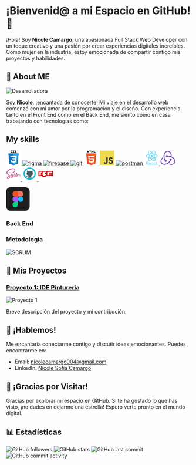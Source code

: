 # ¡Bienvenid@ a mi Espacio en GitHub! 🚀

¡Hola! Soy **Nicole Camargo**, una apasionada Full Stack Web Developer con un toque creativo y una pasión por crear experiencias digitales increíbles. Como mujer en la industria, estoy emocionada de compartir contigo mis proyectos y habilidades.

<!-- Acerca de Mí -->
## 🌟 About ME

![Desarrolladora](https://scontent.fbog4-1.fna.fbcdn.net/v/t39.30808-6/367691193_631468389084030_6042218217297955225_n.jpg?_nc_cat=106&ccb=1-7&_nc_sid=7f8c78&_nc_ohc=FhKv-2BEknsAX_-3r2q&_nc_ht=scontent.fbog4-1.fna&oh=00_AfAumgISDE-m48K2PNVbx1v7gzYXldbngwX39tjPWD-krw&oe=64E0B876)

Soy **Nicole**, ¡encantada de conocerte! Mi viaje en el desarrollo web comenzó con mi amor por la programación y el diseño. Con experiencia tanto en el Front End como en el Back End, me siento como en casa trabajando con tecnologías como:

## My skills




<p align="left"> <a href="https://www.w3schools.com/css/" target="_blank" rel="noreferrer"> <img src="https://raw.githubusercontent.com/devicons/devicon/master/icons/css3/css3-original-wordmark.svg" alt="css3" width="40" height="40"/> </a> <a href="https://www.figma.com/" target="_blank" rel="noreferrer"> <img src="https://www.vectorlogo.zone/logos/figma/figma-icon.svg" alt="figma" width="40" height="40"/> </a> <a href="https://firebase.google.com/" target="_blank" rel="noreferrer"> <img src="https://www.vectorlogo.zone/logos/firebase/firebase-icon.svg" alt="firebase" width="40" height="40"/> </a> <a href="https://git-scm.com/" target="_blank" rel="noreferrer"> <img src="https://www.vectorlogo.zone/logos/git-scm/git-scm-icon.svg" alt="git" width="40" height="40"/> </a> <a href="https://www.w3.org/html/" target="_blank" rel="noreferrer"> <img src="https://raw.githubusercontent.com/devicons/devicon/master/icons/html5/html5-original-wordmark.svg" alt="html5" width="40" height="40"/> </a> <a href="https://developer.mozilla.org/en-US/docs/Web/JavaScript" target="_blank" rel="noreferrer"> <img src="https://raw.githubusercontent.com/devicons/devicon/master/icons/javascript/javascript-original.svg" alt="javascript" width="40" height="40"/> </a> <a href="https://postman.com" target="_blank" rel="noreferrer"> <img src="https://www.vectorlogo.zone/logos/getpostman/getpostman-icon.svg" alt="postman" width="40" height="40"/> </a> <a href="https://reactjs.org/" target="_blank" rel="noreferrer"> <img src="https://raw.githubusercontent.com/devicons/devicon/master/icons/react/react-original-wordmark.svg" alt="react" width="40" height="40"/> </a> <a href="https://redux.js.org" target="_blank" rel="noreferrer"> <img src="https://raw.githubusercontent.com/devicons/devicon/master/icons/redux/redux-original.svg" alt="redux" width="40" height="40"/> </a><a href="https://sass-lang.com" target="_blank" rel="noreferrer"> <img src="https://raw.githubusercontent.com/devicons/devicon/master/icons/sass/sass-original.svg" alt="sass" width="40" height="40"/> </a>  <a href="https://sass-lang.com" target="_blank" rel="noreferrer"> <img src="https://raw.githubusercontent.com/sachinverma53121/sachinverma53121/master/icons/github.png" alt="sass" width="40" height="40"/> </a>  <a href="https://sass-lang.com" target="_blank" rel="noreferrer"> <img src="https://raw.githubusercontent.com/sachinverma53121/sachinverma53121/master/icons/npm.png" alt="sass" width="40" height="40"/> </a> </p>  
<svg xmlns="http://www.w3.org/2000/svg" width="64" height="64" viewBox="0 0 64 64" fill="none">
  <rect width="64" height="64" rx="12" fill="#1E1E1E"/>
  <path d="M32 32.6667C32 30.7217 32.7726 28.8565 34.1479 27.4812C35.5232 26.1059 37.3884 25.3333 39.3333 25.3333C41.2783 25.3333 43.1435 26.1059 44.5188 27.4812C45.894 28.8565 46.6667 30.7217 46.6667 32.6667C46.6667 34.6116 45.894 36.4768 44.5188 37.8521C43.1435 39.2274 41.2783 40 39.3333 40C37.3884 40 35.5232 39.2274 34.1479 37.8521C32.7726 36.4768 32 34.6116 32 32.6667Z" fill="#1ABCFE"/>
  <path d="M17.3333 47.3333C17.3333 45.3884 18.106 43.5232 19.4812 42.1479C20.8565 40.7726 22.7217 40 24.6667 40H32V47.3333C32 49.2783 31.2274 51.1435 29.8521 52.5188C28.4769 53.894 26.6116 54.6667 24.6667 54.6667C22.7217 54.6667 20.8565 53.894 19.4812 52.5188C18.106 51.1435 17.3333 49.2783 17.3333 47.3333V47.3333Z" fill="#0ACF83"/>
  <path d="M32 10.6667V25.3333H39.3333C41.2783 25.3333 43.1435 24.5607 44.5188 23.1854C45.894 21.8102 46.6667 19.9449 46.6667 18C46.6667 16.0551 45.894 14.1898 44.5188 12.8145C43.1435 11.4393 41.2783 10.6667 39.3333 10.6667H32Z" fill="#FF7262"/>
  <path d="M17.3333 18C17.3333 19.9449 18.106 21.8102 19.4812 23.1854C20.8565 24.5607 22.7217 25.3333 24.6667 25.3333H32V10.6667H24.6667C22.7217 10.6667 20.8565 11.4393 19.4812 12.8145C18.106 14.1898 17.3333 16.0551 17.3333 18V18Z" fill="#F24E1E"/>
  <path d="M17.3333 32.6667C17.3333 34.6116 18.106 36.4768 19.4812 37.8521C20.8565 39.2274 22.7217 40 24.6667 40H32V25.3333H24.6667C22.7217 25.3333 20.8565 26.1059 19.4812 27.4812C18.106 28.8565 17.3333 30.7217 17.3333 32.6667V32.6667Z" fill="#A259FF"/>
</svg>


### Back End


### Metodología
![SCRUM](./logos/scrum-logo.png)


<!-- Mis Proyectos -->
## 🚀 Mis Proyectos

### [Proyecto 1: IDE Pintureria](https://pinturas-app-front-git-pre-develop-pf-pinturas.vercel.app/developers)

![Proyecto 1](https://scontent.fbog4-2.fna.fbcdn.net/v/t39.30808-6/367698400_631470009083868_8542710346919750823_n.jpg?stp=cp6_dst-jpg&_nc_cat=109&ccb=1-7&_nc_sid=7f8c78&_nc_ohc=aofulvBFv40AX9if1jl&_nc_ht=scontent.fbog4-2.fna&oh=00_AfBEtGP8QxOARdcw4FMSdU7okzgti98D2vA3rFDYju1Rzw&oe=64E0B56F)

Breve descripción del proyecto y mi contribución.

<!-- Hablemos -->
## 📱 ¡Hablemos!

Me encantaría conectarme contigo y discutir ideas emocionantes. Puedes encontrarme en:

- Email: [nicolecamargo004@gmail.com](mailto:nicolecamargo004@gmail.com)
- LinkedIn: [Nicole Sofia Camargo](https://www.linkedin.com/in/nicole-sofia-camargo-garcia-189648265/)

<!-- Agradecimiento -->
## 💖 ¡Gracias por Visitar!

Gracias por explorar mi espacio en GitHub. Si te ha gustado lo que has visto, ¡no dudes en dejarme una estrella! Espero verte pronto en el mundo digital.

<!-- Estadísticas -->
## 📊 Estadísticas

![GitHub followers](https://img.shields.io/github/followers/cgnicole?style=social)
![GitHub stars](https://img.shields.io/github/stars/cgnicole?style=social)
![GitHub last commit](https://img.shields.io/github/last-commit/cgnicole/cgnicole)
![GitHub commit activity](https://img.shields.io/github/commit-activity/m/cgnicole/cgnicole)

